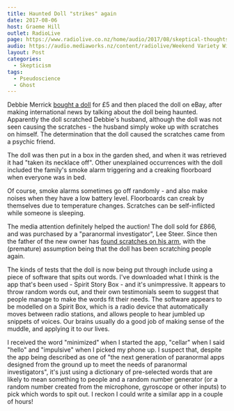 ```yaml
---
title: Haunted Doll "strikes" again
date: 2017-08-06
host: Graeme Hill
outlet: RadioLive
page: https://www.radiolive.co.nz/home/audio/2017/08/skeptical-thoughts-with-mark-honeychurch.html
audio: https://audio.mediaworks.nz/content/radiolive/Weekend Variety Wireless/August17/06_08_17_Skeptical.mp3
layout: Post
categories:
  - Skepticism
tags:
  - Pseudoscience
  - Ghost
---
```


Debbie Merrick [bought a doll](http://www.nzherald.co.nz/lifestyle/news/article.cfm?c_id=6&objectid=11898052) for £5 and then placed the doll on eBay, after making international news by talking about the doll being haunted. Apparently the doll scratched Debbie's husband, although the doll was not seen causing the scratches - the husband simply woke up with scratches on himself. The determination that the doll caused the scratches came from a psychic friend.

<!-- more -->

The doll was then put in a box in the garden shed, and when it was retrieved it had "taken its necklace off". Other unexplained occurrences with the doll included the family's smoke alarm triggering and a creaking floorboard when everyone was in bed.

Of course, smoke alarms sometimes go off randomly - and also make noises when they have a low battery level. Floorboards can creak by themselves due to temperature changes. Scratches can be self-inflicted while someone is sleeping.

The media attention definitely helped the auction! The doll sold for £866, and was purchased by a "paranormal investigator", Lee Steer. Since then the father of the new owner has [found scratches on his arm](http://www.dailymail.co.uk/news/article-4760570/A-haunted-doll-flogged-eBay-attacked-new-owner.html), with the (premature) assumption being that the doll has been scratching people again.

The kinds of tests that the doll is now being put through include using a piece of software that spits out words. I've downloaded what I think is the app that's been used - Spirit Story Box - and it's unimpressive. It appears to throw random words out, and their own testimonials seem to suggest that people manage to make the words fit their needs. The software appears to be modelled on a Spirit Box, which is a radio device that automatically moves between radio stations, and allows people to hear jumbled up snippets of voices. Our brains usually do a good job of making sense of the muddle, and applying it to our lives.

I received the word "minimized" when I started the app, "cellar" when I said "hello" and "impulsive" when I picked my phone up. I suspect that, despite the app being described as one of "the next generation of paranormal apps designed from the ground up to meet the needs of paranormal investigators", it's just using a dictionary of pre-selected words that are likely to mean something to people and a random number generator (or a random number created from the microphone, gyroscope or other inputs) to pick which words to spit out. I reckon I could write a similar app in a couple of hours!
